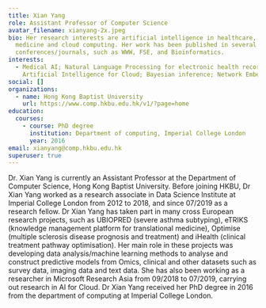 ```yaml
---
title: Xian Yang
role: Assistant Professor of Computer Science
avatar_filename: xianyang-2x.jpeg
bio: Her research interests are artificial intelligence in healthcare, modern
  medicine and cloud computing. Her work has been published in several top-tier
  conferences/journals, such as WWW, FSE, and Bioinformatics.
interests:
  - Medical AI; Natural Language Processing for electronic health records;
    Artificial Intelligence for Cloud; Bayesian inference; Network Embedding
social: []
organizations:
  - name: Hong Kong Baptist University
    url: https://www.comp.hkbu.edu.hk/v1/?page=home
education:
  courses:
    - course: PhD degree
      institution: Department of computing, Imperial College London
      year: 2016
email: xianyang@comp.hkbu.edu.hk
superuser: true
---
```

Dr. Xian Yang is currently an Assistant Professor at the Department of Computer Science, Hong Kong Baptist University. Before joining HKBU, Dr Xian Yang worked as a research associate in Data Science Institute at Imperial College London from 2012 to 2018, and since 07/2019 as a research fellow. Dr Xian Yang has taken part in many cross European research projects, such as UBIOPRED (severe asthma subtyping), eTRIKS (knowledge management platform for translational medicine), Optimise (multiple sclerosis disease prognosis and treatment) and iHealth (clinical treatment pathway optimisation). Her main role in these projects was developing data analysis/machine learning methods to analyse and construct predictive models from Omics, clinical and other datasets such as survey data, imaging data and text data. She has also been working as a researcher in Microsoft Research Asia from 09/2018 to 07/2019, carrying out research in AI for Cloud. Dr Xian Yang received her PhD degree in 2016 from the department of computing at Imperial College London.